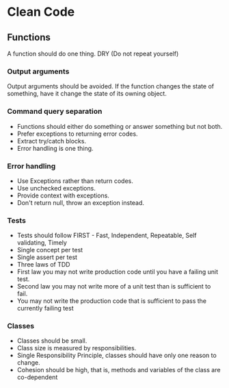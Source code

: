 # Clean Code

## Functions
A function should do one thing.
DRY (Do not repeat yourself)

### Output arguments
Output arguments should be avoided. If the function changes the state of something, have it change the state of its owning object.

### Command query separation
- Functions should either do something or answer something but not both.
- Prefer exceptions to returning error codes.
- Extract try/catch blocks.
- Error handling is one thing.

### Error handling
- Use Exceptions rather than return codes.
- Use unchecked exceptions.
- Provide context with exceptions.
- Don't return null, throw an exception instead.

### Tests
- Tests should follow FIRST - Fast, Independent, Repeatable, Self validating, Timely
- Single concept per test
- Single assert per test
- Three laws of TDD
- First law you may not write production code until you have a failing unit test.
- Second law you may not write more of a unit test than is sufficient to fail.
- You may not write the production code that is sufficient to pass the currently failing test

### Classes
- Classes should be small.
- Class size is measured by responsibilities.
- Single Responsibility Principle, classes should have only one reason to change.
- Cohesion should be high, that is, methods and variables of the class are co-dependent 
